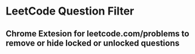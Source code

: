 # LeetCode Question Filter

## Chrome Extesion for leetcode.com/problems to remove or hide locked or unlocked questions